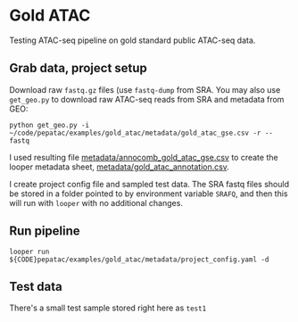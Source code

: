 
# Gold ATAC

Testing ATAC-seq pipeline on gold standard public ATAC-seq data.

## Grab data, project setup

Download raw `fastq.gz` files (use `fastq-dump` from SRA. You may also use `get_geo.py` to download raw ATAC-seq reads from SRA and metadata from GEO:

```
python get_geo.py -i ~/code/pepatac/examples/gold_atac/metadata/gold_atac_gse.csv -r --fastq
```

I used resulting file [metadata/annocomb_gold_atac_gse.csv](metadata/annocomb_gold_atac_gse.csv) to create the looper metadata sheet, [metadata/gold_atac_annotation.csv](metadata/gold_atac_annotation.csv).

I create project config file and sampled test data. The SRA fastq files should be stored in a folder pointed to by environment variable `SRAFQ`, and then this will run with `looper` with no additional changes.

## Run pipeline

```
looper run ${CODE}pepatac/examples/gold_atac/metadata/project_config.yaml -d
```


## Test data

There's a small test sample stored right here as `test1`